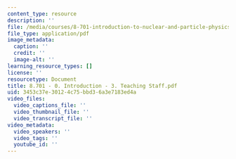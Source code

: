 ```yaml
---
content_type: resource
description: ''
file: /media/courses/8-701-introduction-to-nuclear-and-particle-physics-fall-2020/8701-0-introduction-3-teaching-staff.pdf
file_type: application/pdf
image_metadata:
  caption: ''
  credit: ''
  image-alt: ''
learning_resource_types: []
license: ''
resourcetype: Document
title: 8.701 - 0. Introduction - 3. Teaching Staff.pdf
uid: 3453c37e-3012-4c75-bbd3-6a3e7183ed4a
video_files:
  video_captions_file: ''
  video_thumbnail_file: ''
  video_transcript_file: ''
video_metadata:
  video_speakers: ''
  video_tags: ''
  youtube_id: ''
---
```

